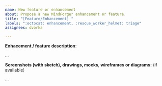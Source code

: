 ```yaml
---
name: New feature or enhancement
about: Propose a new MindForger enhancement or feature.
title: "[Feature/Enhancement] "
labels: ":octocat: enhancement, :rescue_worker_helmet: triage"
assignees: dvorka

---
```


**Enhacement / feature description:**

...

**Screenshots (with sketch), drawings, mocks, wireframes or diagrams:** (if available)

...
